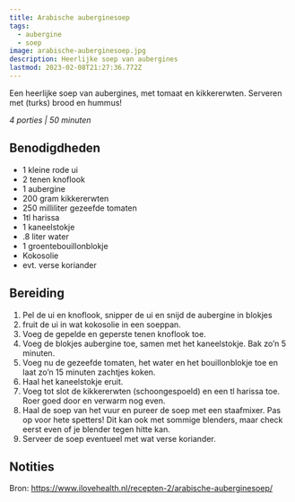 ```yaml
---
title: Arabische auberginesoep
tags:
  - aubergine
  - soep
image: arabische-auberginesoep.jpg
description: Heerlijke soep van aubergines
lastmod: 2023-02-08T21:27:36.772Z
---
```

Een heerlijke soep van aubergines, met tomaat en kikkererwten. Serveren met (turks) brood en hummus!  

_4 porties | 50 minuten_

## Benodigdheden
-   1 kleine rode ui  
-   2 tenen knoflook
-   1 aubergine
-   200 gram kikkererwten 
-   250 milliliter gezeefde tomaten 
-   1tl harissa 
-   1 kaneelstokje 
-   .8 liter water 
-   1 groentebouillonblokje 
-   Kokosolie 
-   evt. verse koriander 

## Bereiding
1.  Pel de ui en knoflook, snipper de ui en snijd de aubergine in blokjes 
2.  fruit de ui in wat kokosolie in een soeppan. 
3.  Voeg de gepelde en geperste tenen knoflook toe. 
4.  Voeg de blokjes aubergine toe, samen met het kaneelstokje. Bak zo’n 5 minuten. 
5.  Voeg nu de gezeefde tomaten, het water en het bouillonblokje toe en laat zo’n 15 minuten zachtjes koken. 
6.  Haal het kaneelstokje eruit. 
7.  Voeg tot slot de kikkererwten (schoongespoeld) en een tl harissa toe. Roer goed door en verwarm nog even. 
8.  Haal de soep van het vuur en pureer de soep met een staafmixer. Pas op voor hete spetters! Dit kan ook met sommige blenders, maar check eerst even of je blender tegen hitte kan. 
9.  Serveer de soep eventueel met wat verse koriander.

## Notities
Bron: <https://www.ilovehealth.nl/recepten-2/arabische-auberginesoep/>  
